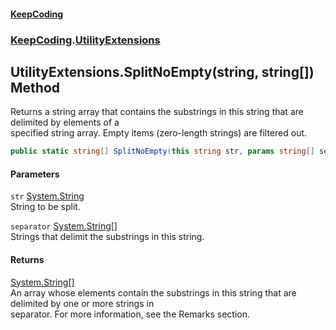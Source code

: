 #### [KeepCoding](index.md 'index')
### [KeepCoding](KeepCoding.md 'KeepCoding').[UtilityExtensions](UtilityExtensions.md 'KeepCoding.UtilityExtensions')
## UtilityExtensions.SplitNoEmpty(string, string[]) Method
Returns a string array that contains the substrings in this string that are delimited by elements of a  
specified string array. Empty items (zero-length strings) are filtered out.
```csharp
public static string[] SplitNoEmpty(this string str, params string[] separator);
```
#### Parameters
<a name='KeepCoding_UtilityExtensions_SplitNoEmpty(string_string__)_str'></a>
`str` [System.String](https://docs.microsoft.com/en-us/dotnet/api/System.String 'System.String')  
String to be split.
  
<a name='KeepCoding_UtilityExtensions_SplitNoEmpty(string_string__)_separator'></a>
`separator` [System.String](https://docs.microsoft.com/en-us/dotnet/api/System.String 'System.String')[[]](https://docs.microsoft.com/en-us/dotnet/api/System.Array 'System.Array')  
Strings that delimit the substrings in this string.
  
#### Returns
[System.String](https://docs.microsoft.com/en-us/dotnet/api/System.String 'System.String')[[]](https://docs.microsoft.com/en-us/dotnet/api/System.Array 'System.Array')  
An array whose elements contain the substrings in this string that are delimited by one or more strings in  
separator. For more information, see the Remarks section.
